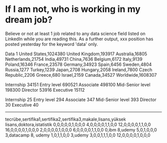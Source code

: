# If I am not, who is working in my dream job?

Believe or not at least 1 job related to any data science field listed on LinkedIn while you are reading this. As a further output, xxx position has posted yesterday for the keyword 'data' only. 



Data 1
United States,1024380
United Kingdom,193917
Australia,16805
Netherlands,21754
India,49731
China,7636
Belgium,6172
Italy,9139
Poland,16346
France,23578
Germany,34923
Spain,6456
Sweden,4804
Russia,1277
Turkey,1239
Japan,2708
Hungary,2058
Ireland,7800
Czech Republic,2206
Greece,680
Israel,2159
Canada,34527
Worldwide,1608307

Internship
34151
Entry level
690521
Associate
498100
Mid-Senior level
198300
Director
53916
Executive
15112

Internship
25
Entry level
294
Associate
347
Mid-Senior level
393
Director
30
Executive
40

_______________________________________________________________________

tecrübe,sertifika1,sertifika2,sertifika3,makale,lisans,yüksek lisans,doktora,istatistik
0,0,0,0,0,1,0,0,0
4,0,0,0,0,1,1,0,0
12,0,0,0,0,1,1,0,0
16,0,0,0,0,1,0,0,0
2,0,0,0,0,1,0,0,0
6,0,0,0,0,1,1,0,0
0,ibm 8,udemy 5,0,1,0,0,0
3,datacamp 8, udemy 1,0,1,1,0,0
3,udemy 3,0,0,1,1,1,0,0
12,0,0,0,0,1,0,0,0
